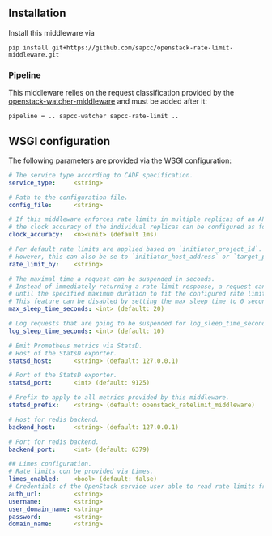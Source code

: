 Installation
------------

Install this middleware via
```
pip install git+https://github.com/sapcc/openstack-rate-limit-middleware.git 
```

### Pipeline 

This middleware relies on the request classification provided by the [openstack-watcher-middleware](https://github.com/sapcc/openstack-watcher-middleware)
and must be added after it:
```
pipeline = .. sapcc-watcher sapcc-rate-limit ..
```

## WSGI configuration

The following parameters are provided via the WSGI configuration:
```yaml
# The service type according to CADF specification.
service_type:     <string>

# Path to the configuration file.
config_file:      <string>

# If this middleware enforces rate limits in multiple replicas of an API,
# the clock accuracy of the individual replicas can be configured as follows.
clock_accuracy:   <n><unit> (default 1ms)

# Per default rate limits are applied based on `initiator_project_id`.
# However, this can also be se to `initiator_host_address` or `target_project_id`.
rate_limit_by:    <string>

# The maximal time a request can be suspended in seconds.
# Instead of immediately returning a rate limit response, a request can be suspended
# until the specified maximum duration to fit the configured rate limit. 
# This feature can be disabled by setting the max sleep time to 0 seconds.
max_sleep_time_seconds: <int> (default: 20)

# Log requests that are going to be suspended for log_sleep_time_seconds <= t <= max_sleep_time_seconds.
log_sleep_time_seconds: <int> (default: 10)

# Emit Prometheus metrics via StatsD.
# Host of the StatsD exporter.
statsd_host:      <string> (default: 127.0.0.1)

# Port of the StatsD exporter.
statsd_port:      <int> (default: 9125)

# Prefix to apply to all metrics provided by this middleware.
statsd_prefix:    <string> (default: openstack_ratelimit_middleware)

# Host for redis backend.
backend_host:     <string> (default: 127.0.0.1)

# Port for redis backend.
backend_port:     <int> (default: 6379)

## Limes configuration.
# Rate limits con be provided via Limes.
limes_enabled:    <bool> (default: false)
# Credentials of the OpenStack service user able to read rate limits from Limes.
auth_url:         <string>
username:         <string>
user_domain_name: <string>
password:         <string>
domain_name:      <string>
```
